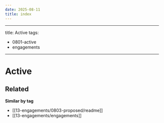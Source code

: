 ```yaml
---
date: 2025-08-11
title: index
---
```

---
title: Active
tags:
- 0801-active
- engagements
---
# Active

<!-- RELATED:START -->

## Related
**Similar by tag**
- [[13-engagements/0803-proposed/readme]]
- [[13-engagements/engagements]]

<!-- RELATED:END -->



